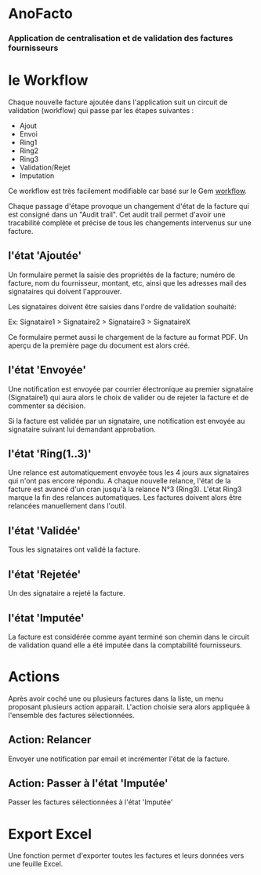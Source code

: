# AnoFacto

### Application de centralisation et de validation des factures fournisseurs

# le Workflow

Chaque nouvelle facture ajoutée dans l'application suit un circuit de validation (workflow) qui passe par les étapes suivantes : 

* Ajout
* Envoi
* Ring1
* Ring2
* Ring3
* Validation/Rejet
* Imputation

Ce workflow est très facilement modifiable car basé sur le Gem [workflow](https://github.com/geekq/workflow/).

Chaque passage d'étape provoque un changement d'état de la facture qui est consigné dans un "Audit trail". Cet audit trail permet d'avoir une tracabilité complète et précise de tous les changements intervenus sur une facture.   

## l'état 'Ajoutée'

Un formulaire permet la saisie des propriétés de la facture; numéro de facture, nom du fournisseur, montant, etc, ainsi que les adresses mail des signataires qui doivent l'approuver.

Les signataires doivent être saisies dans l'ordre de validation souhaité: 

Ex: Signataire1 > Signataire2 > Signataire3 > SignataireX

Ce formulaire permet aussi le chargement de la facture au format PDF. Un aperçu de la première page du document est alors créé.

## l'état 'Envoyée'

Une notification est envoyée par courrier électronique au premier signataire (Signataire1) qui aura alors le choix de valider ou de rejeter la facture et de commenter sa décision.

Si la facture est validée par un signataire, une notification est envoyée au signataire suivant lui demandant approbation. 

## l'état 'Ring(1..3)'

Une relance est automatiquement envoyée tous les 4 jours aux signataires qui n'ont pas encore répondu. A chaque nouvelle relance, l'état de la facture est avancé d'un cran jusqu'à la relance N°3 (Ring3).
L'état Ring3 marque la fin des relances automatiques. Les factures doivent alors être relancées manuellement dans l'outil.

## l'état 'Validée'

Tous les signataires ont validé la facture.

## l'état 'Rejetée'

Un des signataire a rejeté la facture.

## l'état 'Imputée'

La facture est considérée comme ayant terminé son chemin dans le circuit de validation quand elle a été imputée dans la comptabilité fournisseurs.

# Actions

Après avoir coché une ou plusieurs factures dans la liste, un menu proposant plusieurs action apparait. L'action choisie sera alors appliquée à l'ensemble des factures sélectionnées.

## Action: Relancer

Envoyer une notification par email et incrémenter l'état de la facture.

## Action: Passer à l'état 'Imputée'

Passer les factures sélectionnées à l'état 'Imputée'

# Export Excel

Une fonction permet d'exporter toutes les factures et leurs données vers une feuille Excel.

